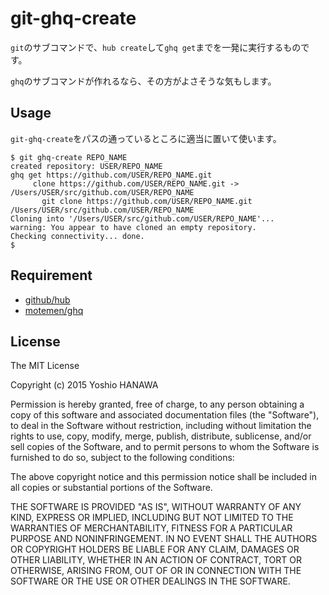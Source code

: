 # git-ghq-create

`git`のサブコマンドで、`hub create`して`ghq get`までを一発に実行するものです。

`ghq`のサブコマンドが作れるなら、その方がよさそうな気もします。

## Usage

`git-ghq-create`をパスの通っているところに適当に置いて使います。

```
$ git ghq-create REPO_NAME
created repository: USER/REPO_NAME
ghq get https://github.com/USER/REPO_NAME.git
     clone https://github.com/USER/REPO_NAME.git -> /Users/USER/src/github.com/USER/REPO_NAME
       git clone https://github.com/USER/REPO_NAME.git /Users/USER/src/github.com/USER/REPO_NAME
Cloning into '/Users/USER/src/github.com/USER/REPO_NAME'...
warning: You appear to have cloned an empty repository.
Checking connectivity... done.
$
```

## Requirement

* [github/hub](https://github.com/github/hub)
* [motemen/ghq](https://github.com/motemen/ghq)

## License

The MIT License

Copyright (c) 2015 Yoshio HANAWA

Permission is hereby granted, free of charge, to any person obtaining a copy of this software and associated documentation files (the "Software"), to deal in the Software without restriction, including without limitation the rights to use, copy, modify, merge, publish, distribute, sublicense, and/or sell copies of the Software, and to permit persons to whom the Software is furnished to do so, subject to the following conditions:

The above copyright notice and this permission notice shall be included in all copies or substantial portions of the Software.

THE SOFTWARE IS PROVIDED "AS IS", WITHOUT WARRANTY OF ANY KIND, EXPRESS OR IMPLIED, INCLUDING BUT NOT LIMITED TO THE WARRANTIES OF MERCHANTABILITY, FITNESS FOR A PARTICULAR PURPOSE AND NONINFRINGEMENT. IN NO EVENT SHALL THE AUTHORS OR COPYRIGHT HOLDERS BE LIABLE FOR ANY CLAIM, DAMAGES OR OTHER LIABILITY, WHETHER IN AN ACTION OF CONTRACT, TORT OR OTHERWISE, ARISING FROM, OUT OF OR IN CONNECTION WITH THE SOFTWARE OR THE USE OR OTHER DEALINGS IN THE SOFTWARE.
